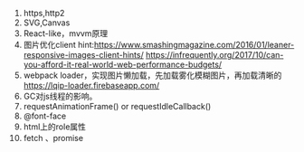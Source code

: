 1. https,http2
2. SVG,Canvas
3. React-like，mvvm原理
4. 图片优化client hint:https://www.smashingmagazine.com/2016/01/leaner-responsive-images-client-hints/
https://infrequently.org/2017/10/can-you-afford-it-real-world-web-performance-budgets/
5. webpack loader，实现图片懒加载，先加载雾化模糊图片，再加载清晰的 https://lqip-loader.firebaseapp.com/
6. GC对js线程的影响。
7.  requestAnimationFrame() or requestIdleCallback()
8.  @font-face 
9.  html上的role属性
10. fetch 、promise